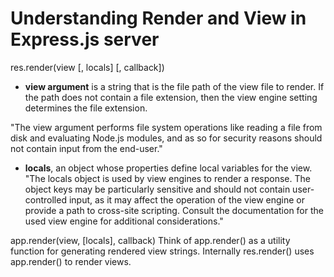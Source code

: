 # Understanding Render and View in Express.js server

res.render(view [, locals] [, callback])

- **view argument** is a string that is the file path of the view file to render.
 If the path does not contain a file extension, then the view engine setting determines the file extension.

"The view argument performs file system operations like reading a file from disk and evaluating Node.js modules, and as so for security reasons should not contain input from the end-user."

- **locals**, an object whose properties define local variables for the view.
"The locals object is used by view engines to render a response. The object keys may be particularly sensitive and should not contain user-controlled input, as it may affect the operation of the view engine or provide a path to cross-site scripting. Consult the documentation for the used view engine for additional considerations."

app.render(view, [locals], callback)
Think of app.render() as a utility function for generating rendered view strings. Internally res.render() uses app.render() to render views.
